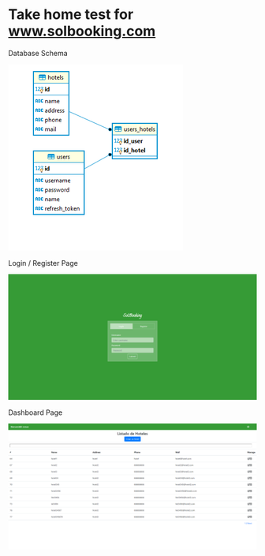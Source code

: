 # Take home test for www.solbooking.com

Database Schema

![Database Schema](https://github.com/romanpastu/solbooking-test-roman/blob/master/imagenes/schema.png?raw=true)

Login / Register Page

![Login / Register Page](https://github.com/romanpastu/solbooking-test-roman/blob/master/imagenes/login.png?raw=true)

Dashboard Page

![Dashboard Page](https://github.com/romanpastu/solbooking-test-roman/blob/master/imagenes/dashboard.png?raw=true)
